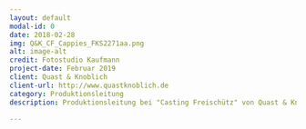 ```yaml
---
layout: default
modal-id: 0
date: 2018-02-28
img: Q&K_CF_Cappies_FKS2271aa.png
alt: image-alt
credit: Fotostudio Kaufmann
project-date: Februar 2019
client: Quast & Knoblich
client-url: http://www.quastknoblich.de
category: Produktionsleitung
description: Produktionsleitung bei "Casting Freischütz" von Quast & Knoblich. 

---
```


